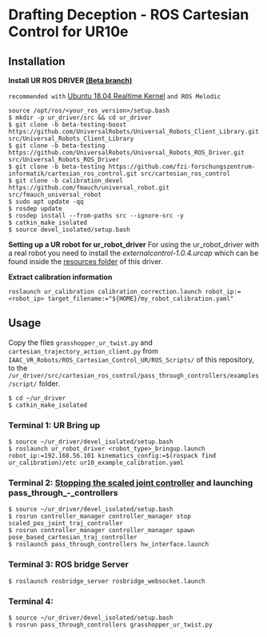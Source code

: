 # Drafting Deception - ROS Cartesian Control for UR10e

## Installation ##
**Install UR ROS DRIVER [(Beta branch)](https://github.com/UniversalRobots/Universal_Robots_ROS_Driver/tree/beta-testing#Building)**

` recommended with ` [Ubuntu 18.04 Realtime Kernel](https://github.com/UniversalRobots/Universal_Robots_ROS_Driver/blob/beta-testing/ur_robot_driver/doc/real_time.md) ` and ROS Melodic `

```
source /opt/ros/<your_ros_version>/setup.bash
$ mkdir -p ur_driver/src && cd ur_driver
$ git clone -b beta-testing-boost https://github.com/UniversalRobots/Universal_Robots_Client_Library.git src/Universal_Robots_Client_Library
$ git clone -b beta-testing https://github.com/UniversalRobots/Universal_Robots_ROS_Driver.git src/Universal_Robots_ROS_Driver
$ git clone -b beta-testing https://github.com/fzi-forschungszentrum-informatik/cartesian_ros_control.git src/cartesian_ros_control
$ git clone -b calibration_devel https://github.com/fmauch/universal_robot.git src/fmauch_universal_robot
$ sudo apt update -qq
$ rosdep update
$ rosdep install --from-paths src --ignore-src -y
$ catkin_make_isolated
$ source devel_isolated/setup.bash
```

**Setting up a UR robot for ur_robot_driver**
For using the ur_robot_driver with a real robot you need to install the *externalcontrol-1.0.4.urcap* which can be found inside the [resources folder](https://github.com/UniversalRobots/Universal_Robots_ROS_Driver/tree/beta-testing/ur_robot_driver/resources) of this driver.



**Extract calibration information**

```roslaunch ur_calibration calibration_correction.launch robot_ip:=<robot_ip> target_filename:="${HOME}/my_robot_calibration.yaml" ```



## Usage

Copy the files `grasshopper_ur_twist.py` and `cartesian_trajectory_action_client.py` from `IAAC_VR_Robots/ROS_Cartesian_Control_UR/ROS_Scripts/` of this repository, to the `/ur_driver/src/cartesian_ros_control/pass_through_controllers/examples/script/` folder. 

```
$ cd ~/ur_driver
$ catkin_make_isolated
```


### Terminal 1:  UR Bring up

``` 
$ source ~/ur_driver/devel_isolated/setup.bash
$ roslaunch ur_robot_driver <robot_type>_bringup.launch robot_ip:=192.168.56.101 kinematics_config:=$(rospack find ur_calibration)/etc ur10_example_calibration.yaml 
```


### Terminal 2:  [Stopping the scaled joint controller](https://github.com/UniversalRobots/Universal_Robots_ROS_Driver/issues/373) and launching pass_through_-_controllers

``` 
$ source ~/ur_driver/devel_isolated/setup.bash
$ rosrun controller_manager controller_manager stop scaled_pos_joint_traj_controller
$ rosrun controller_manager controller_manager spawn pose_based_cartesian_traj_controller
$ roslaunch pass_through_controllers hw_interface.launch
```

### Terminal 3: ROS bridge Server
``` 
$ roslaunch rosbridge_server rosbridge_websocket.launch
```

### Terminal 4: 
```
$ source ~/ur_driver/devel_isolated/setup.bash
$ rosrun pass_through_controllers grasshopper_ur_twist.py
